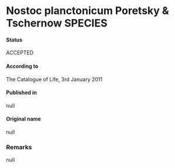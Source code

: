 Nostoc planctonicum Poretsky & Tschernow SPECIES
=======

#### Status
ACCEPTED

#### According to
The Catalogue of Life, 3rd January 2011

#### Published in
null

#### Original name
null

### Remarks
null